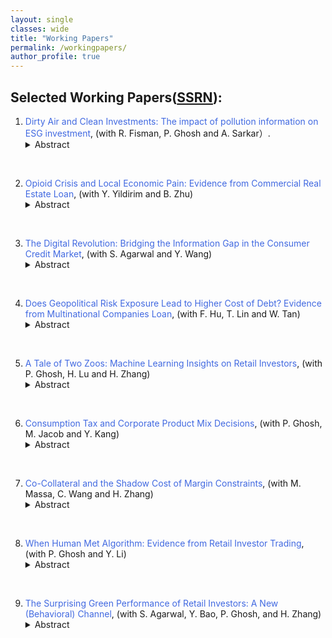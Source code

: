 ```yaml
---
layout: single
classes: wide
title: "Working Papers"
permalink: /workingpapers/
author_profile: true
---
```


## Selected Working Papers([SSRN](https://papers.ssrn.com/sol3/cf_dev/AbsByAuth.cfm?per_id=1744628)):

1. <a href="https://papers.ssrn.com/sol3/papers.cfm?abstract_id=4616881#" style="text-decoration: none;">  <span style="color: RoyalBlue;"> Dirty Air and Clean Investments: The impact of pollution information on ESG investment</span></a>, (with R. Fisman, P. Ghosh and A. Sarkar）.
     <details> <summary>Abstract</summary>
       <span style="color: purple;"> We study exposure to pollution information and investment portfolio allocations, exploiting the rollout of air quality monitoring stations in India. Using a triple-differences framework, we show that retail investors' investments in ``brown'' stocks are negatively related to local air pollution after a monitoring station appears nearby, with particularly pronounced effects on ``alert'' dates when air quality is listed as harmful to the general population. The effect of pollution information on investment choices is most prominent amongst tech-savvy investors who are most plausibly ``treated'' by real-time pollution data, and by younger investors who tend to be more sensitive to environmental concerns. Overall, our results provide micro-level support for the view that salience of environmental conditions affect investors' tastes for green investments.</span>
<br>

2. <a href="https://papers.ssrn.com/sol3/papers.cfm?abstract_id=5108149" style="text-decoration: none;">  <span style="color: RoyalBlue;"> Opioid Crisis and Local Economic Pain: Evidence from Commercial Real Estate Loan</span></a>, (with Y. Yildirim and B. Zhu)
     <details> <summary>Abstract</summary>
       <span style="color: purple;"> This study examines the local economic impacts of the opioid epidemic by focusing on the performance of commercial real estate loan. We establish causal identification by leveraging plausible exogenous variation in primary physicians per capita and staggered adoption of state-level Opioid Misuse Prevention Legislation. Our findings indicate that opioid abuse decreases net operating income and increases vacancy rates, leading to a surge in loan defaults. We present direct evidence for economic channels showing that opioid abuse disrupts local economies through reduced business sales and eroded neighborhood desirability, which decreases net operating income and lowers occupancy rates of commercial real estate properties, ultimately leading to higher default rate. The effect  is more severe in residential and retail properties, areas with weaker economic conditions, communities with higher proportions of Black and Asian populations, younger individuals, and Republican states. Our study underscores a new negative externality of the opioid crisis on local economies and its spillover effects on financial markets.</span>
<br>

3. <a href="https://papers.ssrn.com/sol3/papers.cfm?abstract_id=4701961" style="text-decoration: none;">  <span style="color: RoyalBlue;"> The Digital Revolution: Bridging the Information Gap in the Consumer Credit Market</span></a>, (with S. Agarwal and Y. Wang)
     <details> <summary>Abstract</summary>
       <span style="color: purple;"> We analyze how an information communication technology shock resolves information friction in the largest and most significant consumer credit markets. Using granular spatial variation of broadband diffusion, we find that high-speed Internet access enables consumers to save an average of 327 – 738 dollars on mortgage broker fees. These savings are economically meaningful and can partially offset the annual broadband subscription cost of $444. The effect is more pronounced for well-educated, high-FICO, and high-income customers, and in areas with a competitive broker market ex-ante. We identify greater bargaining power and reduced search costs as mechanisms behind the fee reductions.</span>
<br>

4. <a href="https://papers.ssrn.com/sol3/papers.cfm?abstract_id=4648991" style="text-decoration: none;">  <span style="color: RoyalBlue;"> Does Geopolitical Risk Exposure Lead to Higher Cost of Debt? Evidence from Multinational Companies Loan</span></a>, (with F. Hu, T. Lin and W. Tan)	
     <details> <summary>Abstract</summary>
       <span style="color: purple;"> Multinational companies (MNCs) listed in the U.S. and their global subsidiaries with greater exposure to geopolitical risk (GPR) have higher bank loan costs. The effect is robust to alternative model specifications, interpretations, and measurements. Horserace tests suggest that GPR is a distinct and superior proxy for host-country-level risk factors and has a more robust effect on a firm's cost of debt. We find consistent results when employing two identification strategies – a Bartik-type instrument and a difference-in-differences design around the 2014 Russia-Ukraine conflict and 2022 Russia-Ukraine War – to isolate exogenous variations in GPR exposure. We also identify two economic channels, i.e., operational flexibility and currency risk, that explain our findings. The effect is stronger among MNCs which have larger geo-political risk exposure, higher credit risk, no prior banking relationship and facing weaker formal institutions. Finally, we document a positive relation between global subsidiaries’ GPR and an MNC’s cost of equity.</span>
<br>

5. <a href="https://abfer.org/component/edocman/main-annual-conference/a-tale-of-two-zoos-machine-learning-insights-on-retail-investors" style="text-decoration: none;">  <span style="color: RoyalBlue;"> A Tale of Two Zoos: Machine Learning Insights on Retail Investors</span></a>, (with P. Ghosh, H. Lu and H. Zhang)	
     <details> <summary>Abstract</summary>
       <span style="color: purple;"> We employ various machine learning models to analyze the returns for millions of retail investors in India. We observe that Neural Networks outperform other machine learning and OLS models in uniquely predicting both good and bad out-of-sample performance. Behavioral biases exert a more significant influence on their returns than holding-weighted firm characteristics.</span>
<br>
       
6. <a href="https://papers.ssrn.com/sol3/papers.cfm?abstract_id=5159703" style="text-decoration: none;">  <span style="color: RoyalBlue;"> Consumption Tax and Corporate Product Mix Decisions</span></a>, (with P. Ghosh, M. Jacob and Y. Kang)	
     <details> <summary>Abstract</summary>
       <span style="color: purple;"> This paper investigates the effect of consumption taxes on firms’ product mix decision. Using a stacked difference-in-differences approach that exploits the staggered transition from a sales tax with the risk of tax cascading to a value added tax (VAT) with credits on inputs across states in India and detailed data on listed manufacturing firms’ production decisions, we document that the switch to a VAT system induces affected firms to narrow their product scope. That is, firms cut the internal production of input goods and instead focus their production toward their best-performing products. Firms affected by the switch to the VAT reduce their firm size and are more likely to outsource production of input goods, consistent with vertical disintegration following VAT adoption. We also show that this VAT-induced vertical disintegration results in lower manufacturing costs, higher profitability and firm value, and increased investment efficiency for affected firms. Overall, the paper shows that VAT adoption can reduce investment and productivity distortions induced by a sales tax that bears the risk of tax cascading.</span>
<br>

7. <a href="" style="text-decoration: none;">  <span style="color: RoyalBlue;"> Co-Collateral and the Shadow Cost of Margin Constraints</span></a>, (with M. Massa, C. Wang and H. Zhang)
     <details> <summary>Abstract</summary>
       <span style="color: purple;"> We propose a novel stock-level measure of the tightness of margin constraints by decomposing a stock’s cash collateral requests in the short-selling market into two components: comovements with the market (co-collateral) and idiosyncratic movements. Consistent with the notion that co-collateral tightens margin requests, we find that co-collateral reduces short-selling activities and is associated with a positive return premium. Moreover, this premium peaked during the crisis (especially the Lehman bankruptcy) and is unexplained by traditional asset pricing factors or mispricing. Our results highlight the importance of collateral requests and the associated shadow costs in influencing asset prices.</span>
<br>

8.	<a href="" style="text-decoration: none;">  <span style="color: RoyalBlue;"> When Human Met Algorithm: Evidence from Retail Investor Trading</span></a>, (with P. Ghosh and Y. Li)
     <details> <summary>Abstract</summary>
       <span style="color: purple;"> We study the adoption and economic impact of artificial intelligence technology by retail investors in a developing economy. We document new facts to characterize the human-algorithm interaction in the context of retail investor trading using administrative account-level data of all individual investors from National Stock Exchange of India, the world's 8th largest stock exchange. While the retail algorithmic trading market is dominated by male investors, the relative share of female algorithmic participation increases steadily from 5% in 2012 to 10% in 2019. We find that algorithmic trades by male-young investors take up most of the overall increase in recent years and are highly procyclical to the market condition. Investors adapting to algorithmic trading experience better performance as measured by higher market-adjusted return and Sharpe ratio. The benefit is greater for less wealthy investors and those who are holding less diversified portfolio or exhibit more behavioral bias ex ante. We find evidence that improved performance is likely due to enhanced trading responsiveness to new market information and reduced behavioral biases. Consistent with “learning by algorithmic trading”, unprofitable algorithmic traders are more likely to quit than profitable traders. Algorithmic trade size is also sensitive to past performance and retail algorithmic investors initially execute very small trades during the first few trials and increase trade size significantly after profitable trades.</span>
<br>

9. <a href="" style="text-decoration: none;">  <span style="color: RoyalBlue;"> The Surprising Green Performance of Retail Investors: A New (Behavioral) Channel</span></a>, (with S. Agarwal, Y. Bao, P. Ghosh, and H. Zhang)
     <details> <summary>Abstract</summary>
       <span style="color: purple;"> Contrary to the prevailing wisdom that green investors willingly accept lower returns for sustainable investment, our analysis of account-level data from a major Indian bank indicates the opposite. We find that investors with a higher proportion of green stocks in their portfolios achieve superior risk-adjusted portfolio returns. To explain this surprising observation, we hypothesize—and empirically verify—that green investments may help investors mitigate detrimental behavioral bias, such as the disposition effect and under-diversification. Alternative mechanisms related to stock selection ability, aggregate demand shocks, and risk mitigation fail to explain green performance. Instead, tests utilizing abnormal temperatures as exogenous shocks support a causal interpretation of our findings. These results suggest a novel behavioral channel for fully understanding the implications of green preferences.</span>       
       
       
   

